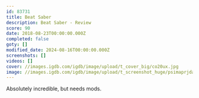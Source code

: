 ```yaml
---
id: 83731
title: Beat Saber
description: Beat Saber - Review
score: 90
date: 2018-08-23T00:00:00.000Z
completed: false
goty: []
modified_date: 2024-08-16T00:00:00.000Z
screenshots: []
videos: []
cover: //images.igdb.com/igdb/image/upload/t_cover_big/co20ux.jpg
image: //images.igdb.com/igdb/image/upload/t_screenshot_huge/psimaprjda5od1szsyz0.jpg
---
```

Absolutely incredible, but needs mods.